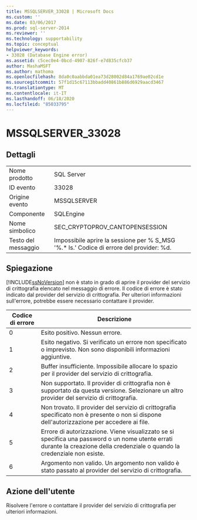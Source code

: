 ```yaml
---
title: MSSQLSERVER_33028 | Microsoft Docs
ms.custom: ''
ms.date: 03/06/2017
ms.prod: sql-server-2014
ms.reviewer: ''
ms.technology: supportability
ms.topic: conceptual
helpviewer_keywords:
- 33028 (Database Engine error)
ms.assetid: c5cec0e4-0bcd-4907-826f-e7d835cfcb37
author: MashaMSFT
ms.author: mathoma
ms.openlocfilehash: 8da0c0aabbda01ea73d28002d84a1769ae02cd1e
ms.sourcegitcommit: 57f1d15c67113bbadd40861b886d6929aacd3467
ms.translationtype: MT
ms.contentlocale: it-IT
ms.lasthandoff: 06/18/2020
ms.locfileid: "85033795"
---
```

# <a name="mssqlserver_33028"></a>MSSQLSERVER_33028
    
## <a name="details"></a>Dettagli  
  
|||  
|-|-|  
|Nome prodotto|SQL Server|  
|ID evento|33028|  
|Origine evento|MSSQLSERVER|  
|Componente|SQLEngine|  
|Nome simbolico|SEC_CRYPTOPROV_CANTOPENSESSION|  
|Testo del messaggio|Impossibile aprire la sessione per % S_MSG '%.* ls.' Codice di errore del provider: %d.|  
  
## <a name="explanation"></a>Spiegazione  
 [!INCLUDE[ssNoVersion](../../includes/ssnoversion-md.md)] non è stato in grado di aprire il provider del servizio di crittografia elencato nel messaggio di errore. Il codice di errore è stato indicato dal provider del servizio di crittografia. Per ulteriori informazioni sull'errore, potrebbe essere necessario contattare il provider.  
  
|Codice di errore|Descrizione|  
|----------------|-----------------|  
|0|Esito positivo. Nessun errore.|  
|1|Esito negativo. Si verificato un errore non specificato o imprevisto. Non sono disponibili informazioni aggiuntive.|  
|2|Buffer insufficiente. Impossibile allocare lo spazio per il provider del servizio di crittografia.|  
|3|Non supportato. Il provider di crittografia non è supportato da questa versione. Selezionare un altro provider del servizio di crittografia.|  
|4|Non trovato. Il provider del servizio di crittografia specificato non è presente o non si dispone dell'autorizzazione per accedere ai file.|  
|5|Errore di autorizzazione. Viene visualizzato se si specifica una password o un nome utente errati durante la creazione della credenziale o quando la credenziale non esiste.|  
|6|Argomento non valido. Un argomento non valido è stato passato al provider del servizio di crittografia.|  
  
## <a name="user-action"></a>Azione dell'utente  
 Risolvere l'errore o contattare il provider del servizio di crittografia per ulteriori informazioni.  
  
  
